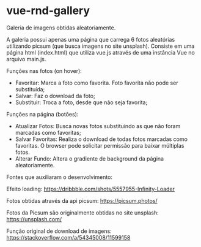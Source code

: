 # vue-rnd-gallery

Galeria de imagens obtidas aleatoriamente.

A galeria possui apenas uma página que carrega 6 fotos aleatórias utilizando picsum (que busca imagens no site unsplash).
Consiste em uma página html (index.html) que utiliza vue.js através de uma instância Vue no arquivo main.js.

Funções nas fotos (on hover):
* Favoritar: Marca a foto como favorita. Foto favorita não pode ser substituída;
* Salvar: Faz o download da foto;
* Substituir: Troca a foto, desde que não seja favorita;

Funções na página (botões):
* Atualizar Fotos: Busca novas fotos substituindo as que não foram marcadas como favoritas;
* Salvar Favoritas: Realiza o download de todas fotos marcadas como favoritas. O browser pode solicitar permissão para baixar múltiplas fotos.
* Alterar Fundo: Altera o gradiente de background da página aleatoriamente.

Fontes que auxiliaram o desenvolvimento:

Efeito loading:
    https://dribbble.com/shots/5557955-Infinity-Loader

Fotos obtidas através da api picsum:
    https://picsum.photos/ 

Fotos da Picsum são originalmente obtidas no site unsplash:
    https://unsplash.com/

Função original de download de imagens:
    https://stackoverflow.com/a/54345008/11599158